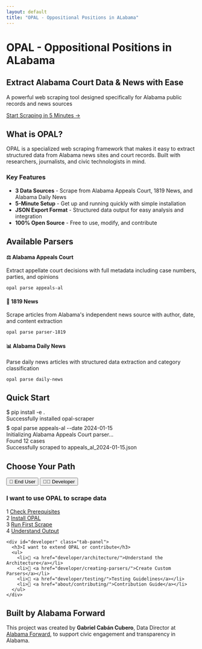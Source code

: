 ```yaml
---
layout: default
title: "OPAL - Oppositional Positions in ALabama"
---
```


# OPAL - Oppositional Positions in ALabama

<div class="quick-start-hero">
  <h2>Extract Alabama Court Data & News with Ease</h2>
  <p>A powerful web scraping tool designed specifically for Alabama public records and news sources</p>
  <a href="getting-started/quickstart-tutorial/" class="md-button">Start Scraping in 5 Minutes →</a>
</div>

## What is OPAL?

OPAL is a specialized web scraping framework that makes it easy to extract structured data from Alabama news sites and court records. Built with researchers, journalists, and civic technologists in mind.

### Key Features

- **3 Data Sources** - Scrape from Alabama Appeals Court, 1819 News, and Alabama Daily News
- **5-Minute Setup** - Get up and running quickly with simple installation
- **JSON Export Format** - Structured data output for easy analysis and integration
- **100% Open Source** - Free to use, modify, and contribute

## Available Parsers

<div class="feature-grid">
  <div class="feature-card" onclick="window.location.href='user-guide/parsers/parserAppealsAL/'">
    <h4>⚖️ Alabama Appeals Court</h4>
    <p>Extract appellate court decisions with full metadata including case numbers, parties, and opinions</p>
    <code>opal parse appeals-al</code>
  </div>
  <div class="feature-card" onclick="window.location.href='user-guide/parsers/parser1819/'">
    <h4>📰 1819 News</h4>
    <p>Scrape articles from Alabama's independent news source with author, date, and content extraction</p>
    <code>opal parse parser-1819</code>
  </div>
  <div class="feature-card" onclick="window.location.href='user-guide/parsers/daily-news/'">
    <h4>📊 Alabama Daily News</h4>
    <p>Parse daily news articles with structured data extraction and category classification</p>
    <code>opal parse daily-news</code>
  </div>
</div>

## Quick Start

<div class="terminal-window">
  <div class="terminal-header">
    <div class="terminal-dot red"></div>
    <div class="terminal-dot yellow"></div>
    <div class="terminal-dot green"></div>
  </div>
  <div class="terminal-body">
    <div>
      <span class="terminal-prompt">$</span>
      <span class="terminal-command">pip install -e .</span>
    </div>
    <div class="terminal-output">Successfully installed opal-scraper</div>
    <div style="margin-top: 0.5rem;">
      <span class="terminal-prompt">$</span>
      <span class="terminal-command">opal parse appeals-al --date 2024-01-15</span>
    </div>
    <div class="terminal-output">
      Initializing Alabama Appeals Court parser...<br>
      Found 12 cases<br>
      Successfully scraped to appeals_al_2024-01-15.json
    </div>
  </div>
</div>

## Choose Your Path

<div class="tab-container">
  <div class="tab-buttons">
    <button class="tab-button active" onclick="showTab('enduser')">👤 End User</button>
    <button class="tab-button" onclick="showTab('developer')">👨‍💻 Developer</button>
  </div>
  
  <div class="tab-content">
    <div id="enduser" class="tab-panel active">
      <h3>I want to use OPAL to scrape data</h3>
      <div class="progress-tracker">
        <div class="progress-step">
          <span>1</span>
          <span class="progress-step-label"><a href="getting-started/prerequisites-checker/">Check Prerequisites</a></span>
        </div>
        <div class="progress-step">
          <span>2</span>
          <span class="progress-step-label"><a href="getting-started/complete-setup-guide/">Install OPAL</a></span>
        </div>
        <div class="progress-step">
          <span>3</span>
          <span class="progress-step-label"><a href="getting-started/quickstart-tutorial/">Run First Scrape</a></span>
        </div>
        <div class="progress-step">
          <span>4</span>
          <span class="progress-step-label"><a href="user-guide/output-examples/">Understand Output</a></span>
        </div>
      </div>
    </div>
    
    <div id="developer" class="tab-panel">
      <h3>I want to extend OPAL or contribute</h3>
      <ul>
        <li>📐 <a href="developer/architecture/">Understand the Architecture</a></li>
        <li>🔧 <a href="developer/creating-parsers/">Create Custom Parsers</a></li>
        <li>🧪 <a href="developer/testing/">Testing Guidelines</a></li>
        <li>🤝 <a href="about/contributing/">Contribution Guide</a></li>
      </ul>
    </div>
  </div>
</div>

## Built by Alabama Forward

This project was created by **Gabriel Cabán Cubero**, Data Director at [Alabama Forward](https://www.alabamaforward.org/), to support civic engagement and transparency in Alabama.

<script>
function showTab(tabName) {
  // Hide all panels
  document.querySelectorAll('.tab-panel').forEach(panel => {
    panel.classList.remove('active');
  });
  
  // Remove active from all buttons
  document.querySelectorAll('.tab-button').forEach(button => {
    button.classList.remove('active');
  });
  
  // Show selected panel
  document.getElementById(tabName).classList.add('active');
  
  // Mark button as active
  event.target.classList.add('active');
}
</script>
